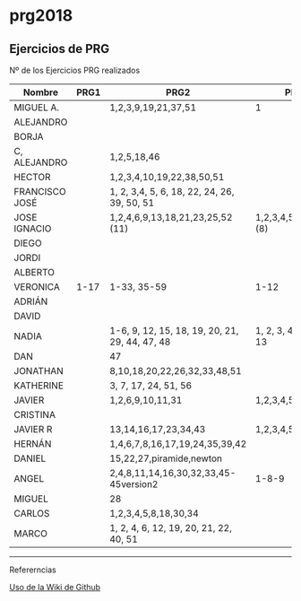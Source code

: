# prg2018
## Ejercicios de PRG

Nº de los Ejercicios PRG realizados

| Nombre | PRG1 | PRG2 | PRG3 | PRG4 | PRG5 |
| ------ | ---- | ---- | ---- | ---- | ---- |
| MIGUEL A. |   |   1,2,3,9,19,21,37,51 |   1  |      |      |
| ALEJANDRO |  |  |  |  |  |
| BORJA |  |  |  |  |  |
| C, ALEJANDRO | |1,2,5,18,46  |  |  |  |
| HECTOR | |1,2,3,4,10,19,22,38,50,51  |  |  |  |
| FRANCISCO JOSÉ |  | 1, 2, 3,4, 5, 6, 18, 22, 24, 26, 39, 50, 51 |  |  |  |
| JOSE IGNACIO | |1,2,4,6,9,13,18,21,23,25,52 (11)  | 1,2,3,4,5,7,8,13 (8) |  |  |
| DIEGO |  |  |  |  |  |
| JORDI| |  |  |  |  |
| ALBERTO |  |  |  |  ||
| VERONICA |1-17 |1-33, 35-59  |1-12  |  |  |
| ADRIÁN | | | |  |  |
| DAVID | |  |  |  |  |
| NADIA | | 1-6, 9, 12, 15, 18, 19, 20, 21, 29, 44, 47, 48 | 1, 2, 3, 4, 5, 6, 11, 13 |  |  |
| DAN |  | 47 |  |  |  |
| JONATHAN |  |8,10,18,20,22,26,32,33,48,51  |  |  |  |
| KATHERINE | | 3, 7, 17, 24, 51, 56  |  |  |  |
| JAVIER | | 1,2,6,9,10,11,31|1,2,3,4,5 |  |  |
| CRISTINA |  |    |  |  |  |
| JAVIER R| | 13,14,16,17,23,34,43 |1,2,3,4,5,6,7,11,12  |  |  |
| HERNÁN | | 1,4,6,7,8,16,17,19,24,35,39,42 |  |  |  |
| DANIEL | | 15,22,27,piramide,newton |  |   | |
| ANGEL |  | 2,4,8,11,14,16,30,32,33,45-45version2 | 1-8-9 |  |  |
| MIGUEL |  | 28 |  |  |  |
| CARLOS |  |1,2,3,4,5,8,18,30,34 |  |  |  |
| MARCO |  |1, 2, 4, 6, 12, 19, 20, 21, 22, 40, 51  | | |

***
Refererncias

[Uso de la Wiki de Github](https://www.adictosaltrabajo.com/tutoriales/github-wiki/)
